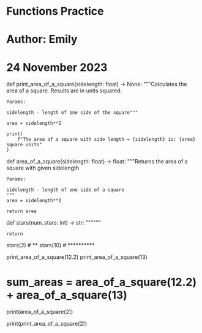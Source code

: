 # Functions Practice
# Author: Emily
# 24 November 2023


def print_area_of_a_square(sidelength: float) -> None:
    """Calculates the area of a square.
    Results are in units squared.

    Params:

    sidelength - length of one side of the square"""

    area = sidelength**2

    print(
        f"The area of a square with side length = {sidelength} is: {area} square units"
    )


def area_of_a_square(sidelength: float) -> float:
    """Returns the area of a square with given
    sidelength

    Params:

    sidelength - length of one side of a square
    """
    area = sidelength**2

    return area


def stars(num_stars: int) -> str:
    """"""

    return


stars(2)  #   **
stars(10)  #   **********

print_area_of_a_square(12.2)
print_area_of_a_square(13)
# sum_areas = area_of_a_square(12.2) + area_of_a_square(13)
print(area_of_a_square(2))

print(print_area_of_a_square(2))